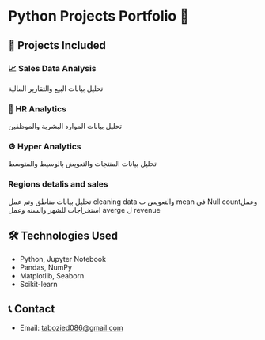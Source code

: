 # Python Projects Portfolio 🐍

## 📂 Projects Included

### 📈 Sales Data Analysis
تحليل بيانات البيع والتقارير المالية

### 👥 HR Analytics 
تحليل بيانات الموارد البشرية والموظفين

### ⚙️ Hyper Analytics
تحليل بيانات المنتجات والتعويض بالوسيط والمتوسط 
### Regions detalis and sales
تحليل بيانات مناطق وتم عمل cleaning data والتعويص ب mean في Null countوعمل استخراجات للشهر والسنه وعمل averge ل revenue
## 🛠️ Technologies Used
- Python, Jupyter Notebook
- Pandas, NumPy
- Matplotlib, Seaborn
- Scikit-learn

## 📞 Contact
- Email: tabozied086@gmail.com
